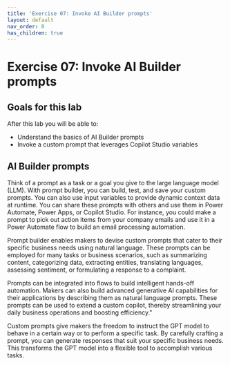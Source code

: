 ```yaml
---
title: 'Exercise 07: Invoke AI Builder prompts'
layout: default
nav_order: 8
has_children: true
---
```



# Exercise 07: Invoke AI Builder prompts


## Goals for this lab

After this lab you will be able to:  
- Understand the basics of AI Builder prompts
- Invoke a custom prompt that leverages Copilot Studio variables


## AI Builder prompts

Think of a prompt as a task or a goal you give to the large language model (LLM). With prompt builder, you can build, test, and save your custom prompts. You can also use input variables to provide dynamic context data at runtime. You can share these prompts with others and use them in Power Automate, Power Apps, or Copilot Studio. For instance, you could make a prompt to pick out action items from your company emails and use it in a Power Automate flow to build an email processing automation.

Prompt builder enables makers to devise custom prompts that cater to their specific business needs using natural language. These prompts can be employed for many tasks or business scenarios, such as summarizing content, categorizing data, extracting entities, translating languages, assessing sentiment, or formulating a response to a complaint.

Prompts can be integrated into flows to build intelligent hands-off automation. Makers can also build advanced generative AI capabilities for their applications by describing them as natural language prompts. These prompts can be used to extend a custom copilot, thereby streamlining your daily business operations and boosting efficiency."

Custom prompts give makers the freedom to instruct the GPT model to behave in a certain way or to perform a specific task. By carefully crafting a prompt, you can generate responses that suit your specific business needs. This transforms the GPT model into a flexible tool to accomplish various tasks.

